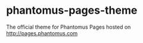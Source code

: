 phantomus-pages-theme
=====================

The official theme for Phantomus Pages hosted on http://pages.phantomus.com
